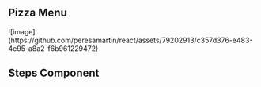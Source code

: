 <h2>Pizza Menu</h2>
![image](https://github.com/peresamartin/react/assets/79202913/c357d376-e483-4e95-a8a2-f6b961229472)

<h2>Steps Component</h2>
<src href="steps/public/steps_component.png"></src>
